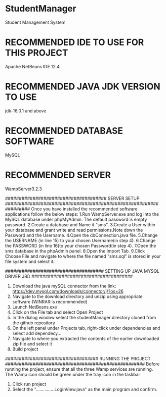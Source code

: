# StudentManager
Student Management System

# RECOMMENDED IDE TO USE FOR THIS PROJECT
Apache NetBeans IDE 12.4

# RECOMMENDED JAVA JDK VERSION TO USE
jdk-16.0.1 and above

# RECOMMENDED DATABASE SOFTWARE
MySQL

# RECOMMENDED SERVER
WampServer3.2.3

##################################### SERVER SETUP #################################################################
Once you have installed the recommended software applications follow the below steps:
1.Run WampServer.exe and log into the MySQL database under phpMyAdmin.
  The default password is empty password.
2.Create a database and Name it "sms".
3.Create a User within your database and grant write and read permissions.Note down the Password and the Username.
4.Open the dbConnection.java file.
5.Change the USERNAME (in line 15) to your chosen Username(in step 4).
6.Change the PASSWORD (in line 16)to your chosen Password(in step 4).
7.Open the sms database in the phpAdmin panel.
8.Open the Import Tab.
9.Click Choose File and navigate to where the file named "sms.sql" is stored in your file system and select it.


#################################### SETTING UP JAVA MYSQL DRIVER JBD #####################################
1. Download the java mySQL connector from the link: https://dev.mysql.com/downloads/connector/j/?os=26
2. Navigate to the download directory and unzip using appropriate software (WINRAR is recommended)
3. Launch NetBeans.exe 
4. Click on the File tab and select Open Project
5. In the dialog window select the studentManager directory cloned from the github repository
6. On the left panel under Projects tab, right-click under dependencies and select add dependecy...
7. Navigate to where you extracted the contents of the earlier downloaded zip file and select it
8. Build project 

################################## RUNNING THE PROJECT ###################################################
Before running the project, ensure that all the three Wamp services are running. The Wamp icon should be green under the tray icon in the taskbar
1. Click run project
2. Select the "...............LoginView.java" as the main program and confirm.
